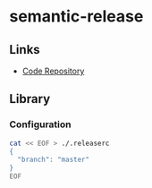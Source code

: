 # semantic-release

## Links

- [Code Repository](https://github.com/semantic-release/semantic-release)

## Library

### Configuration

```sh
cat << EOF > ./.releaserc
{
  "branch": "master"
}
EOF
```
